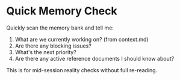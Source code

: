 # Quick Memory Check

Quickly scan the memory bank and tell me:
1. What are we currently working on? (from context.md)
2. Are there any blocking issues?
3. What's the next priority?
4. Are there any active reference documents I should know about?

This is for mid-session reality checks without full re-reading.